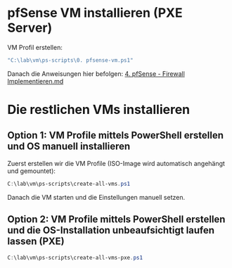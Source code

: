 # pfSense VM installieren (PXE Server)

VM Profil erstellen:
```powershell
"C:\lab\vm\ps-scripts\0. pfsense-vm.ps1"
```
Danach die Anweisungen hier befolgen: [4. pfSense - Firewall Implementieren.md](https://github.com/luki4no/lab/blob/main/4.%20pfSense%20-%20Firewall%20Implementieren.md)

# Die restlichen VMs installieren

## Option 1: VM Profile mittels PowerShell erstellen und OS manuell installieren 

Zuerst erstellen wir die VM Profile (ISO-Image wird automatisch angehängt und gemountet):
```powershell
C:\lab\vm\ps-scripts\create-all-vms.ps1
```
Danach die VM starten und die Einstellungen manuell setzen.

## Option 2: VM Profile mittels PowerShell erstellen und die OS-Installation unbeaufsichtigt laufen lassen (PXE)

```powershell
C:\lab\vm\ps-scripts\create-all-vms-pxe.ps1
```

